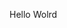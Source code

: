 Hello Wolrd















































































































































































































































































































































































































































































































































































































































































































































































































































































































































































































































































































































































































































































































































































































































































































































































































































































































































































































































































































































































































































































































































































































































































































































































































































































































